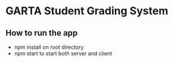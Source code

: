 # GARTA Student Grading System

## How to run the app
* npm install on root directory
* npm start to start both server and client